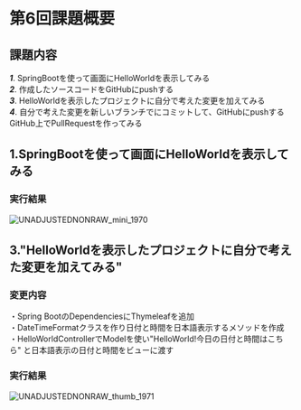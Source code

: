 # 第6回課題概要

## 課題内容

***1***. SpringBootを使って画面にHelloWorldを表示してみる\
***2***. 作成したソースコードをGitHubにpushする\
***3***. HelloWorldを表示したプロジェクトに自分で考えた変更を加えてみる\
***4***. 自分で考えた変更を新しいブランチでにコミットして、GitHubにpushするGitHub上でPullRequestを作ってみる

## 1.SpringBootを使って画面にHelloWorldを表示してみる

### 実行結果

![UNADJUSTEDNONRAW_mini_1970](https://user-images.githubusercontent.com/103630732/173790517-9c042fb9-c5db-4957-a282-0c22f798ad62.jpg)

## 3."HelloWorldを表示したプロジェクトに自分で考えた変更を加えてみる"

### 変更内容

・Spring BootのDependenciesにThymeleafを追加\
・DateTimeFormatクラスを作り日付と時間を日本語表示するメソッドを作成\
・HelloWorldControllerでModelを使い"HelloWorld!今日の日付と時間はこちら" と日本語表示の日付と時間をビューに渡す

### 実行結果
![UNADJUSTEDNONRAW_thumb_1971](https://user-images.githubusercontent.com/103630732/174080504-853f4fd5-bb59-4099-81f4-dda92c22a2ab.jpg)



